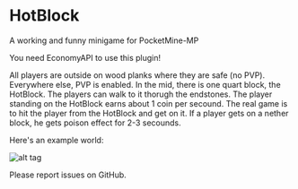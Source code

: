 # HotBlock
A working and funny minigame for PocketMine-MP

You need EconomyAPI to use this plugin!

All players are outside on wood planks where they are safe (no PVP).
Everywhere else, PVP is enabled.
In the mid, there is one quart block, the HotBlock.
The players can walk to it thorugh the endstones.
The player standing on the HotBlock earns about 1 coin per secound.
The real game is to hit the player from the HotBlock and get on it.
If a player gets on a nether block, he gets poison effect for 2-3 secounds.

Here's an example world:

![alt tag](http://i.imgur.com/TgobyZ1.jpg)

Please report issues on GitHub.
